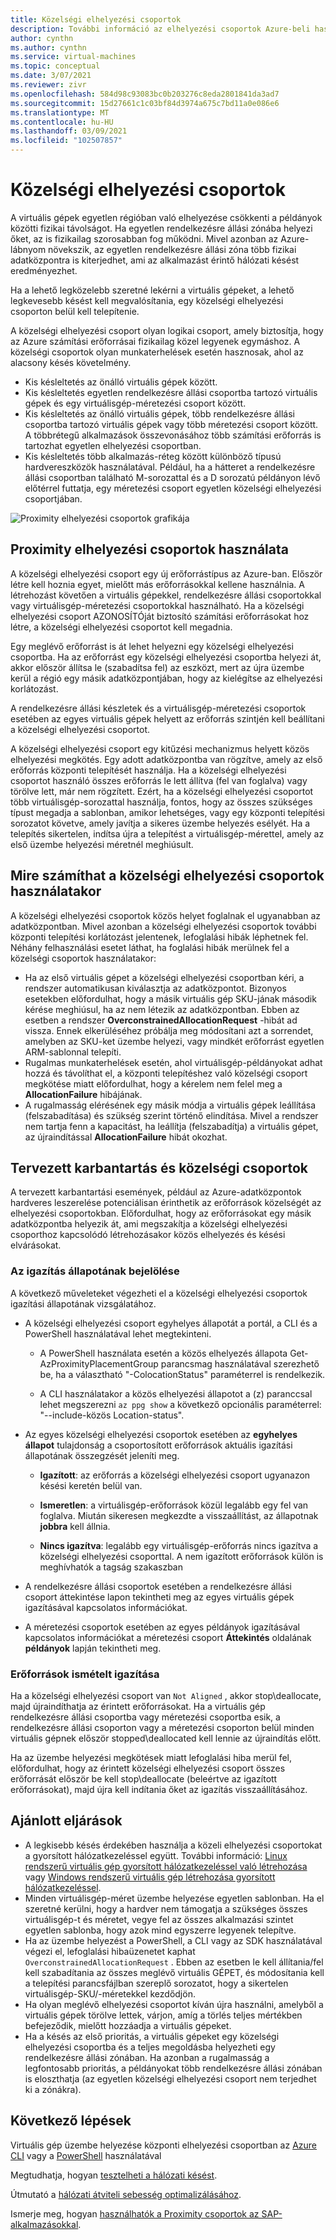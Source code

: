 ```yaml
---
title: Közelségi elhelyezési csoportok
description: További információ az elhelyezési csoportok Azure-beli használatáról.
author: cynthn
ms.author: cynthn
ms.service: virtual-machines
ms.topic: conceptual
ms.date: 3/07/2021
ms.reviewer: zivr
ms.openlocfilehash: 584d98c93083bc0b203276c8eda2801841da3ad7
ms.sourcegitcommit: 15d27661c1c03bf84d3974a675c7bd11a0e086e6
ms.translationtype: MT
ms.contentlocale: hu-HU
ms.lasthandoff: 03/09/2021
ms.locfileid: "102507857"
---
```

# <a name="proximity-placement-groups"></a>Közelségi elhelyezési csoportok

A virtuális gépek egyetlen régióban való elhelyezése csökkenti a példányok közötti fizikai távolságot. Ha egyetlen rendelkezésre állási zónába helyezi őket, az is fizikailag szorosabban fog működni. Mivel azonban az Azure-lábnyom növekszik, az egyetlen rendelkezésre állási zóna több fizikai adatközpontra is kiterjedhet, ami az alkalmazást érintő hálózati késést eredményezhet. 

Ha a lehető legközelebb szeretné lekérni a virtuális gépeket, a lehető legkevesebb késést kell megvalósítania, egy közelségi elhelyezési csoporton belül kell telepítenie.

A közelségi elhelyezési csoport olyan logikai csoport, amely biztosítja, hogy az Azure számítási erőforrásai fizikailag közel legyenek egymáshoz. A közelségi csoportok olyan munkaterhelések esetén hasznosak, ahol az alacsony késés követelmény.


- Kis késleltetés az önálló virtuális gépek között.
- Kis késleltetés egyetlen rendelkezésre állási csoportba tartozó virtuális gépek és egy virtuálisgép-méretezési csoport között. 
- Kis késleltetés az önálló virtuális gépek, több rendelkezésre állási csoportba tartozó virtuális gépek vagy több méretezési csoport között. A többrétegű alkalmazások összevonásához több számítási erőforrás is tartozhat egyetlen elhelyezési csoportban. 
- Kis késleltetés több alkalmazás-réteg között különböző típusú hardvereszközök használatával. Például, ha a hátteret a rendelkezésre állási csoportban található M-sorozattal és a D sorozatú példányon lévő előtérrel futtatja, egy méretezési csoport egyetlen közelségi elhelyezési csoportjában.


![Proximity elhelyezési csoportok grafikája](./media/virtual-machines-common-ppg/ppg.png)

## <a name="using-proximity-placement-groups"></a>Proximity elhelyezési csoportok használata 

A közelségi elhelyezési csoport egy új erőforrástípus az Azure-ban. Először létre kell hoznia egyet, mielőtt más erőforrásokkal kellene használnia. A létrehozást követően a virtuális gépekkel, rendelkezésre állási csoportokkal vagy virtuálisgép-méretezési csoportokkal használható. Ha a közelségi elhelyezési csoport AZONOSÍTÓját biztosító számítási erőforrásokat hoz létre, a közelségi elhelyezési csoportot kell megadnia. 

Egy meglévő erőforrást is át lehet helyezni egy közelségi elhelyezési csoportba. Ha az erőforrást egy közelségi elhelyezési csoportba helyezi át, akkor először állítsa le (szabadítsa fel) az eszközt, mert az újra üzembe kerül a régió egy másik adatközpontjában, hogy az kielégítse az elhelyezési korlátozást. 

A rendelkezésre állási készletek és a virtuálisgép-méretezési csoportok esetében az egyes virtuális gépek helyett az erőforrás szintjén kell beállítani a közelségi elhelyezési csoportot. 

A közelségi elhelyezési csoport egy kitűzési mechanizmus helyett közös elhelyezési megkötés. Egy adott adatközpontba van rögzítve, amely az első erőforrás központi telepítését használja. Ha a közelségi elhelyezési csoportot használó összes erőforrás le lett állítva (fel van foglalva) vagy törölve lett, már nem rögzített. Ezért, ha a közelségi elhelyezési csoportot több virtuálisgép-sorozattal használja, fontos, hogy az összes szükséges típust megadja a sablonban, amikor lehetséges, vagy egy központi telepítési sorozatot követve, amely javítja a sikeres üzembe helyezés esélyét. Ha a telepítés sikertelen, indítsa újra a telepítést a virtuálisgép-mérettel, amely az első üzembe helyezési méretnél meghiúsult.

## <a name="what-to-expect-when-using-proximity-placement-groups"></a>Mire számíthat a közelségi elhelyezési csoportok használatakor 
A közelségi elhelyezési csoportok közös helyet foglalnak el ugyanabban az adatközpontban. Mivel azonban a közelségi elhelyezési csoportok további központi telepítési korlátozást jelentenek, lefoglalási hibák léphetnek fel. Néhány felhasználási esetet láthat, ha foglalási hibák merülnek fel a közelségi csoportok használatakor:

- Ha az első virtuális gépet a közelségi elhelyezési csoportban kéri, a rendszer automatikusan kiválasztja az adatközpontot. Bizonyos esetekben előfordulhat, hogy a másik virtuális gép SKU-jának második kérése meghiúsul, ha az nem létezik az adatközpontban. Ebben az esetben a rendszer **OverconstrainedAllocationRequest** -hibát ad vissza. Ennek elkerüléséhez próbálja meg módosítani azt a sorrendet, amelyben az SKU-ket üzembe helyezi, vagy mindkét erőforrást egyetlen ARM-sablonnal telepíti.
-   Rugalmas munkaterhelések esetén, ahol virtuálisgép-példányokat adhat hozzá és távolíthat el, a központi telepítéshez való közelségi csoport megkötése miatt előfordulhat, hogy a kérelem nem felel meg a **AllocationFailure** hibájának. 
- A rugalmasság elérésének egy másik módja a virtuális gépek leállítása (felszabadítása) és szükség szerint történő elindítása. Mivel a rendszer nem tartja fenn a kapacitást, ha leállítja (felszabadítja) a virtuális gépet, az újraindítással **AllocationFailure** hibát okozhat.

## <a name="planned-maintenance-and-proximity-placement-groups"></a>Tervezett karbantartás és közelségi csoportok

A tervezett karbantartási események, például az Azure-adatközpontok hardveres leszerelése potenciálisan érinthetik az erőforrások közelségét az elhelyezési csoportokban. Előfordulhat, hogy az erőforrásokat egy másik adatközpontba helyezik át, ami megszakítja a közelségi elhelyezési csoporthoz kapcsolódó létrehozásakor közös elhelyezés és késési elvárásokat.

### <a name="check-the-alignment-status"></a>Az igazítás állapotának bejelölése

A következő műveleteket végezheti el a közelségi elhelyezési csoportok igazítási állapotának vizsgálatához.


- A közelségi elhelyezési csoport egyhelyes állapotát a portál, a CLI és a PowerShell használatával lehet megtekinteni.

    -   A PowerShell használata esetén a közös elhelyezés állapota Get-AzProximityPlacementGroup parancsmag használatával szerezhető be, ha a választható "-ColocationStatus" paraméterrel is rendelkezik.

    -   A CLI használatakor a közös elhelyezési állapotot a (z) paranccsal lehet megszerezni `az ppg show` a következő opcionális paraméterrel: "--include-közös Location-status".

- Az egyes közelségi elhelyezési csoportok esetében az **egyhelyes állapot** tulajdonság a csoportosított erőforrások aktuális igazítási állapotának összegzését jeleníti meg. 

    - **Igazított**: az erőforrás a közelségi elhelyezési csoport ugyanazon késési keretén belül van.

    - **Ismeretlen**: a virtuálisgép-erőforrások közül legalább egy fel van foglalva. Miután sikeresen megkezdte a visszaállítást, az állapotnak **jobbra** kell állnia.

    - **Nincs igazítva**: legalább egy virtuálisgép-erőforrás nincs igazítva a közelségi elhelyezési csoporttal. A nem igazított erőforrások külön is meghívhatók a tagság szakaszban

- A rendelkezésre állási csoportok esetében a rendelkezésre állási csoport áttekintése lapon tekintheti meg az egyes virtuális gépek igazításával kapcsolatos információkat.

- A méretezési csoportok esetében az egyes példányok igazításával kapcsolatos információkat a méretezési csoport **Áttekintés** oldalának **példányok** lapján tekintheti meg. 


### <a name="re-align-resources"></a>Erőforrások ismételt igazítása 

Ha a közelségi elhelyezési csoport van `Not Aligned` , akkor stop\deallocate, majd újraindíthatja az érintett erőforrásokat. Ha a virtuális gép rendelkezésre állási csoportba vagy méretezési csoportba esik, a rendelkezésre állási csoporton vagy a méretezési csoporton belül minden virtuális gépnek először stopped\deallocated kell lennie az újraindítás előtt.

Ha az üzembe helyezési megkötések miatt lefoglalási hiba merül fel, előfordulhat, hogy az érintett közelségi elhelyezési csoport összes erőforrását először be kell stop\deallocate (beleértve az igazított erőforrásokat), majd újra kell indítania őket az igazítás visszaállításához.

## <a name="best-practices"></a>Ajánlott eljárások 
- A legkisebb késés érdekében használja a közeli elhelyezési csoportokat a gyorsított hálózatkezeléssel együtt. További információ: [Linux rendszerű virtuális gép gyorsított hálózatkezeléssel való létrehozása](../virtual-network/create-vm-accelerated-networking-cli.md) vagy [Windows rendszerű virtuális gép létrehozása gyorsított hálózatkezeléssel](../virtual-network/create-vm-accelerated-networking-powershell.md).
- Minden virtuálisgép-méret üzembe helyezése egyetlen sablonban. Ha el szeretné kerülni, hogy a hardver nem támogatja a szükséges összes virtuálisgép-t és méretet, vegye fel az összes alkalmazási szintet egyetlen sablonba, hogy azok mind egyszerre legyenek telepítve.
- Ha az üzembe helyezést a PowerShell, a CLI vagy az SDK használatával végezi el, lefoglalási hibaüzenetet kaphat `OverconstrainedAllocationRequest` . Ebben az esetben le kell állítania/fel kell szabadítania az összes meglévő virtuális GÉPET, és módosítania kell a telepítési parancsfájlban szereplő sorozatot, hogy a sikertelen virtuálisgép-SKU/-méretekkel kezdődjön. 
- Ha olyan meglévő elhelyezési csoportot kíván újra használni, amelyből a virtuális gépek törölve lettek, várjon, amíg a törlés teljes mértékben befejeződik, mielőtt hozzáadja a virtuális gépeket.
- Ha a késés az első prioritás, a virtuális gépeket egy közelségi elhelyezési csoportba és a teljes megoldásba helyezheti egy rendelkezésre állási zónában. Ha azonban a rugalmasság a legfontosabb prioritás, a példányokat több rendelkezésre állási zónában is eloszthatja (az egyetlen közelségi elhelyezési csoport nem terjedhet ki a zónákra).

## <a name="next-steps"></a>Következő lépések

Virtuális gép üzembe helyezése központi elhelyezési csoportban az [Azure CLI](./linux/proximity-placement-groups.md) vagy a [PowerShell](./windows/proximity-placement-groups.md) használatával

Megtudhatja, hogyan [tesztelheti a hálózati késést](../virtual-network/virtual-network-test-latency.md).

Útmutató a [hálózati átviteli sebesség optimalizálásához](../virtual-network/virtual-network-optimize-network-bandwidth.md).  

Ismerje meg, hogyan [használhatók a Proximity csoportok az SAP-alkalmazásokkal](./workloads/sap/sap-proximity-placement-scenarios.md).